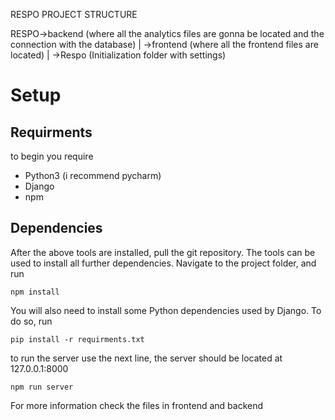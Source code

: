 RESPO PROJECT STRUCTURE

RESPO->backend (where all the analytics files are gonna be located and the connection with the database)
    |
     ->frontend (where all the frontend files are located)
    |
     ->Respo (Initialization folder with settings)


# Setup

## Requirments
to begin you require

* Python3 (i recommend pycharm)
* Django
* npm

## Dependencies

After the above tools are installed, pull the git repository. The tools can be used to install all further dependencies. Navigate to the project folder, and run

```
npm install
```

You will also need to install some Python dependencies used by Django. To do so, run

```
pip install -r requirments.txt
```

to run the server use the next line, the server should be located at 127.0.0.1:8000

```
npm run server
```

For more information check the files in frontend and backend


